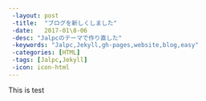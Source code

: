 ```yaml
---
 -layout: post
 -title:  "ブログを新しくしました"
 -date:   2017-01\8-06
 -desc: "Jalpcのテーマで作り直した"
 -keywords: "Jalpc,Jekyll,gh-pages,website,blog,easy"
 -categories: [HTML]
 -tags: [Jalpc,Jekyll]
 -icon: icon-html
---
```

 
This is test
